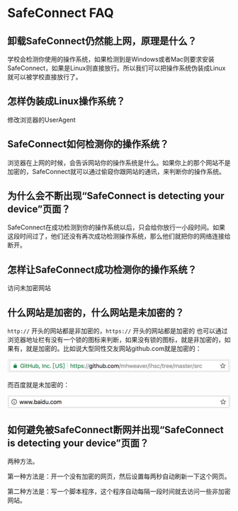 # SafeConnect FAQ

## 卸载SafeConnect仍然能上网，原理是什么？
学校会检测你使用的操作系统，如果检测到是Windows或者Mac则要求安装SafeConnect，如果是Linux则直接放行。所以我们可以把操作系统伪装成Linux就可以被学校直接放行了。

## 怎样伪装成Linux操作系统？
修改浏览器的UserAgent

## SafeConnect如何检测你的操作系统？
浏览器在上网的时候，会告诉网站你的操作系统是什么。如果你上的那个网站不是加密的，SafeConnect就可以通过偷窥你跟网站的通讯，来判断你的操作系统。

## 为什么会不断出现“SafeConnect is detecting your device”页面？
SafeConnect在成功检测到你的操作系统以后，只会给你放行一小段时间。如果这段时间过了，他们还没有再次成功检测操作系统，那么他们就把你的网络连接给断开。

## 怎样让SafeConnect成功检测你的操作系统？
访问未加密网站

## 什么网站是加密的，什么网站是未加密的？
`http://` 开头的网站都是非加密的，`https://` 开头的网站都是加密的
也可以通过浏览器地址栏有没有一个锁的图标来判断，如果没有锁的图标，就是非加密的，如果有，就是加密的。比如说大型同性交友网站github.com就是加密的：

![GitHub address bar](github-address-bar.png)

而百度就是未加密的：

![Baidu address bar](baidu-address-bar.png)

## 如何避免被SafeConnect断网并出现“SafeConnect is detecting your device”页面？
两种方法。

第一种方法是：开一个没有加密的网页，然后设置每两秒自动刷新一下这个网页。

第二种方法是：写一个脚本程序，这个程序自动每隔一段时间就去访问一些非加密网站。